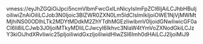vmess://eyJhZGQiOiJpci5ncmVlbmFwcGxlLnNicyIsImFpZCI6IjAiLCJhbHBuIjoiIiwiZnAiOiIiLCJob3N0Ijoic3BlZWR0ZXN0Lm5ldCIsImlkIjoiOWE1NjVjMWMtMjhiNS00ODlhLTk2MDYtMDdkM2ZhYTdhMGEzIiwibmV0IjoidGNwIiwicGF0aCI6Ii8iLCJwb3J0IjoiMTkyMDIiLCJwcyI6Ikhvc3NlaW4tYmVoZXNodGkiLCJzY3kiOiJhdXRvIiwic25pIjoiIiwidGxzIjoiIiwidHlwZSI6Imh0dHAiLCJ2IjoiMiJ9
